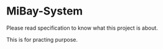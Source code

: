 # MiBay-System

Please read specification to know what this project is about. 

This is for practing purpose.
